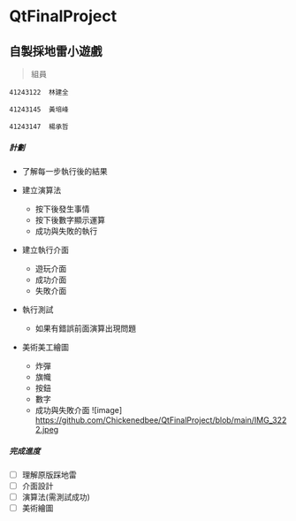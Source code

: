 # QtFinalProject
## 自製採地雷小遊戲

>組員

  `41243122  林建全`

  `41243145  黃培峰`

  `41243147  楊承哲`

##### 計劃

* 了解每一步執行後的結果
  
* 建立演算法
  * 按下後發生事情
  * 按下後數字顯示運算
  * 成功與失敗的執行
    
* 建立執行介面
  * 遊玩介面
  * 成功介面
  * 失敗介面

* 執行測試
  *  如果有錯誤前面演算出現問題    
 
* 美術美工繪圖
  * 炸彈
  * 旗幟
  * 按鈕
  * 數字
  * 成功與失敗介面
![image] https://github.com/Chickenedbee/QtFinalProject/blob/main/IMG_3222.jpeg
  
##### 完成進度

- [ ] 理解原版踩地雷
- [ ] 介面設計
- [ ] 演算法(需測試成功)
- [ ] 美術繪圖

